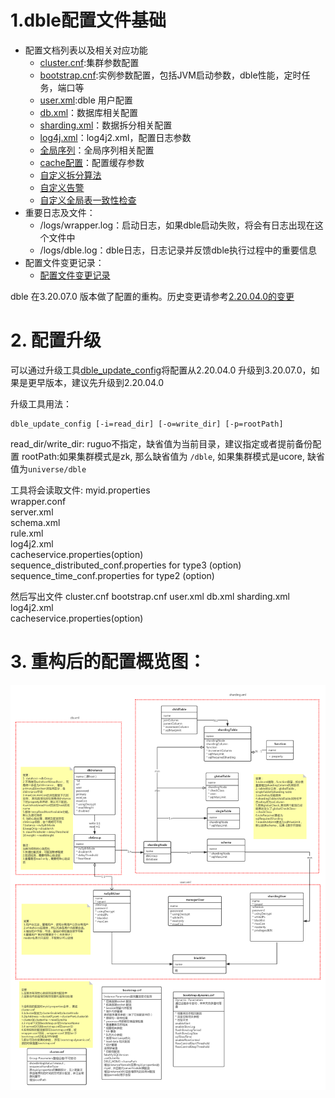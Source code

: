 # 1.dble配置文件基础   
+ 配置文档列表以及相关对应功能
    - [cluster.cnf](1.01_cluster.cnf.md):集群参数配置
    - [bootstrap.cnf](1.02_bootstrap.cnf.md):实例参数配置，包括JVM启动参数，dble性能，定时任务，端口等 
    - [user.xml](1.03_user.xml.md):dble 用户配置
    - [db.xml](1.04_db.xml.md)：数据库相关配置
    - [sharding.xml](1.05_sharding.xml.md)：数据拆分相关配置
    - [log4j.xml](1.06_log4j2.xml.md)：log4j2.xml，配置日志参数
    - [全局序列](1.07_global_sequence.md)：全局序列相关配置
    - [cache配置](1.08_cache.md)：配置缓存参数
	- [自定义拆分算法](1.09_dble_route_function_spec.md)
	- [自定义告警](1.11_customized_alert.md)
	- [自定义全局表一致性检查](1.12_customized_global_table_check.md)
+ 重要日志及文件：
    - /logs/wrapper.log：启动日志，如果dble启动失败，将会有日志出现在这个文件中
    - /logs/dble.log：dble日志，日志记录并反馈dble执行过程中的重要信息
+ 配置文件变更记录：
	- [配置文件变更记录](1.10_version_change.md)

dble 在3.20.07.0 版本做了配置的重构。历史变更请参考[2.20.04.0的变更](https://github.com/actiontech/dble-docs-cn/blob/2.20.04.1/tag/1.config_file/1.10_version_change.md)
# 2. 配置升级
可以通过升级工具[dble_update_config](pic/dble_update_config)将配置从2.20.04.0 升级到3.20.07.0，如果是更早版本，建议先升级到2.20.04.0

升级工具用法：

```
dble_update_config [-i=read_dir] [-o=write_dir] [-p=rootPath]
```
read_dir/write_dir: ruguo不指定，缺省值为当前目录，建议指定或者提前备份配置
rootPath:如果集群模式是zk, 那么缺省值为  `/dble`,  如果集群模式是ucore, 缺省值为`universe/dble`

工具将会读取文件:
myid.properties  
wrapper.conf  
server.xml  
schema.xml  
rule.xml  
log4j2.xml  
cacheservice.properties(option)  
sequence_distributed_conf.properties for type3 (option)  
sequence_time_conf.properties for type2 (option)   

然后写出文件
cluster.cnf
bootstrap.cnf
user.xml
db.xml
sharding.xml
log4j2.xml  
cacheservice.properties(option)  


# 3. 重构后的配置概览图：  
![配置概览图](pic/3.20.07.0_config.png)